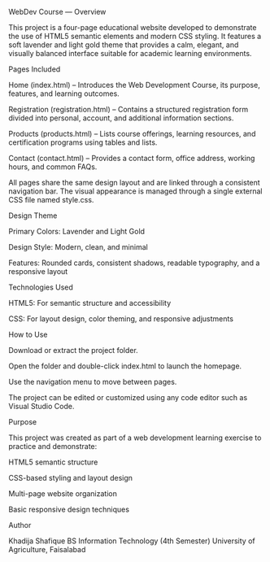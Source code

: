 WebDev Course — 
Overview

This project is a four-page educational website developed to demonstrate the use of HTML5 semantic elements and modern CSS styling.
It features a soft lavender and light gold theme that provides a calm, elegant, and visually balanced interface suitable for academic learning environments.

Pages Included

Home (index.html) – Introduces the Web Development Course, its purpose, features, and learning outcomes.

Registration (registration.html) – Contains a structured registration form divided into personal, account, and additional information sections.

Products (products.html) – Lists course offerings, learning resources, and certification programs using tables and lists.

Contact (contact.html) – Provides a contact form, office address, working hours, and common FAQs.

All pages share the same design layout and are linked through a consistent navigation bar. The visual appearance is managed through a single external CSS file named style.css.

Design Theme

Primary Colors: Lavender and Light Gold

Design Style: Modern, clean, and minimal

Features: Rounded cards, consistent shadows, readable typography, and a responsive layout

Technologies Used

HTML5: For semantic structure and accessibility

CSS: For layout design, color theming, and responsive adjustments

How to Use

Download or extract the project folder.

Open the folder and double-click index.html to launch the homepage.

Use the navigation menu to move between pages.

The project can be edited or customized using any code editor such as Visual Studio Code.

Purpose

This project was created as part of a web development learning exercise to practice and demonstrate:

HTML5 semantic structure

CSS-based styling and layout design

Multi-page website organization

Basic responsive design techniques

Author

Khadija Shafique 
BS Information Technology (4th Semester)
University of Agriculture, Faisalabad
